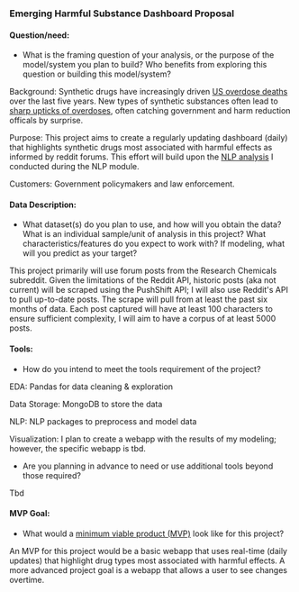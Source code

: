 ### Emerging Harmful Substance Dashboard Proposal

#### Question/need:
* What is the framing question of your analysis, or the purpose of the model/system you plan to build? Who benefits from exploring this question or building this model/system?

Background: Synthetic drugs have increasingly driven [US overdose deaths](https://www.npr.org/2021/07/14/1016029270/drug-overdoses-killed-a-record-number-of-americans-in-2020-jumping-by-nearly-30) over the last five years. New types of synthetic substances often lead to [sharp upticks of overdoses](https://www.wusa9.com/article/news/local/dc/new-powerful-opioid-found-on-dc-streets/65-7f37d942-3660-419f-9eab-d9f12ec9ca80), often catching government and harm reduction officals by surprise. 

Purpose: This project aims to create a regularly updating dashboard (daily) that highlights synthetic drugs most associated with harmful effects as informed by reddit forums. This effort will build upon the [NLP analysis](https://github.com/tyrnaki/metis_coursework/blob/9616299f7cf475a0fcb597d6ec31473d3b4acf91/NPS/NPS_presentation-update.pdf) I conducted during the NLP module. 

Customers: Government policymakers and law enforcement.

#### Data Description:
* What dataset(s) do you plan to use, and how will you obtain the data? What is an individual sample/unit of analysis in this project? What characteristics/features do you expect to work with? If modeling, what will you predict as your target?

This project primarily will use forum posts from the Research Chemicals subreddit. Given the limitations of the Reddit API, historic posts (aka not current) will be scraped using the PushShift API; I will also use Reddit's API to pull up-to-date posts. The scrape will pull from at least the past six months of data. Each post captured will have at least 100 characters to ensure sufficient complexity, I will aim to have a corpus of at least 5000 posts. 


#### Tools:
* How do you intend to meet the tools requirement of the project? 

EDA: Pandas for data cleaning & exploration

Data Storage: MongoDB to store the data

NLP: NLP packages to preprocess and model data

Visualization: I plan to create a webapp with the results of my modeling; however, the specific webapp is tbd. 

* Are you planning in advance to need or use additional tools beyond those required?

Tbd
#### MVP Goal:
* What would a [minimum viable product (MVP)](./mvp.md) look like for this project?

An MVP for this project would be a basic webapp that uses real-time (daily updates) that highlight drug types most associated with harmful effects. A more advanced project goal is a webapp that allows a user to see changes overtime. 
